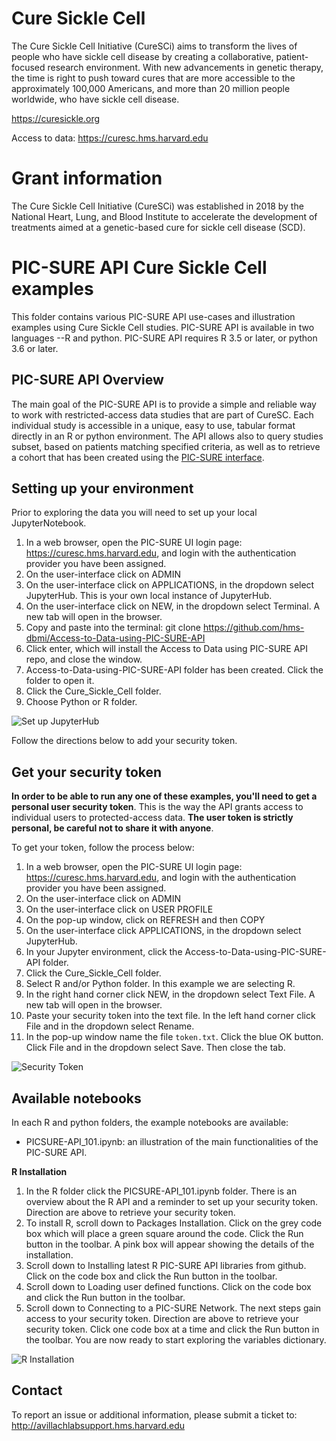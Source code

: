 # Cure Sickle Cell
The Cure Sickle Cell Initiative (CureSCi) aims to transform the lives of people who have sickle cell disease by creating a collaborative, patient-focused research environment. With new advancements in genetic therapy, the time is right to push toward cures that are more accessible to the approximately 100,000 Americans, and more than 20 million people worldwide, who have sickle cell disease.

https://curesickle.org

Access to data: https://curesc.hms.harvard.edu

# Grant information
The Cure Sickle Cell Initiative (CureSCi) was established in 2018 by the National Heart, Lung, and Blood Institute to accelerate the development of treatments aimed at a genetic-based cure for sickle cell disease (SCD).


# PIC-SURE API Cure Sickle Cell examples

This folder contains various PIC-SURE API use-cases and illustration examples using Cure Sickle Cell studies. PIC-SURE API is available in two languages --R and python. PIC-SURE API requires R 3.5 or later, or python 3.6 or later.


## PIC-SURE API Overview

The main goal of the PIC-SURE API is to provide a simple and reliable way to work with restricted-access data studies that are part of CureSC. Each individual study is accessible in a unique, easy to use, tabular format directly in an R or python environment. The API allows also to query studies subset, based on patients matching specified criteria, as well as to retrieve a cohort that has been created using the [PIC-SURE interface](https://curesc.hms.harvard.edu). 

## Setting up your environment
Prior to exploring the data you will need to set up your local JupyterNotebook. 
1. In a web browser, open the PIC-SURE UI login page: https://curesc.hms.harvard.edu, and login with the authentication provider you have been assigned.
2. On the user-interface click on ADMIN
3. On the user-interface click on APPLICATIONS, in the dropdown select JupyterHub. This is your own local instance of JupyterHub. 
4. On the user-interface click on NEW, in the dropdown select Terminal.  A new tab will open in the browser. 
5. Copy and paste into the terminal: git clone https://github.com/hms-dbmi/Access-to-Data-using-PIC-SURE-API 
6. Click enter, which will install the Access to Data using PIC-SURE API repo, and close the window. 
7. Access-to-Data-using-PIC-SURE-API folder has been created. Click the folder to open it. 
8. Click the Cure_Sickle_Cell folder.
9. Choose Python or R folder.

![Set up JupyterHub](curesc_jupyterhub.gif)

Follow the directions below to add your security token. 

## Get your security token

**In order to be able to run any one of these examples, you'll need to get a personal user security token**. This is the way the API grants access to individual users to protected-access data. **The user token is strictly personal, be careful not to share it with anyone**.

To get your token, follow the process below:
1. In a web browser, open the PIC-SURE UI login page: https://curesc.hms.harvard.edu, and login with the authentication provider you have been assigned.
2. On the user-interface click on ADMIN
3. On the user-interface click on USER PROFILE
4. On the pop-up window, click on REFRESH and then COPY
5. On the user-interface click APPLICATIONS, in the dropdown select JupyterHub.
6. In your Jupyter environment, click the Access-to-Data-using-PIC-SURE-API folder. 
7. Click the Cure_Sickle_Cell folder.
8. Select R and/or Python folder. In this example we are selecting R. 
9. In the right hand corner click NEW, in the dropdown select Text File. A new tab will open in the browser.
10. Paste your security token into the text file. In the left hand corner click File and in the dropdown select Rename. 
11. In the pop-up window name the file `token.txt`. Click the blue OK button. Click File and in the dropdown select Save. Then close the tab. 

![Security Token](curesc_security_token.gif)

## Available notebooks

In each R and python folders, the example notebooks are available: 
- PICSURE-API_101.ipynb: an illustration of the main functionalities of the PIC-SURE API.

**R Installation**
1. In the R folder click the PICSURE-API_101.ipynb folder. There is an overview about the R API and a reminder to set up your security token. Direction are above to retrieve your security token. 
2. To install R, scroll down to Packages Installation. Click on the grey code box which will place a green square around the code. Click the Run button in the toolbar. A pink box will appear showing the details of the installation. 
3. Scroll down to Installing latest R PIC-SURE API libraries from github. Click on the code box and click the Run button in the toolbar. 
4. Scroll down to Loading user defined functions. Click on the code box and click the Run button in the toolbar. 
5. Scroll down to Connecting to a PIC-SURE Network. The next steps gain access to your security token. Direction are above to retrieve your security token. Click one code box at a time and click the Run button in the toolbar. 
You are now ready to start exploring the variables dictionary. 

![R Installation](curesc_R.gif)

## Contact

To report an issue or additional information, please submit a ticket to: http://avillachlabsupport.hms.harvard.edu 
